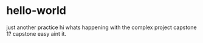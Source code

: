 # hello-world
just another practice 
hi whats happening with the complex project capstone 1?
capstone easy aint it.
